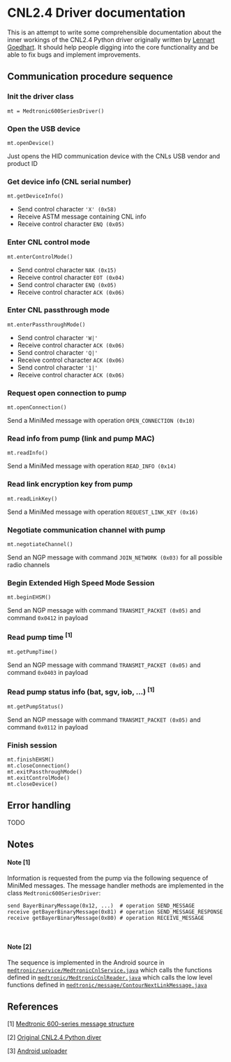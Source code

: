 # CNL2.4 Driver documentation

This is an attempt to write some comprehensible documentation about the inner workings of the CNL2.4 Python driver originally written by [Lennart Goedhart](https://github.com/pazaan). It should help people digging into the core functionality and be able to fix bugs and implement improvements.



## Communication procedure sequence

### Init the driver class
    mt = Medtronic600SeriesDriver()

### Open the USB device
    mt.openDevice()

Just opens the HID communication device with the CNLs USB vendor and product ID

### Get device info (CNL serial number)

    mt.getDeviceInfo()

* Send control character `'X' (0x58)`
* Receive ASTM message containing CNL info
* Receive control character `ENQ (0x05)`

### Enter CNL control mode

    mt.enterControlMode()

* Send control character `NAK (0x15)`
* Receive control character `EOT (0x04)`
* Send control character `ENQ (0x05)`
* Receive control character `ACK (0x06)`

### Enter CNL passthrough mode

    mt.enterPassthroughMode()

* Send control character `'W|'`
* Receive control character `ACK (0x06)`
* Send control character `'Q|'`
* Receive control character `ACK (0x06)`
* Send control character `'1|'`
* Receive control character `ACK (0x06)`

### Request open connection to pump

    mt.openConnection()

Send a MiniMed message with operation `OPEN_CONNECTION (0x10)`

### Read info from pump (link and pump MAC)

    mt.readInfo()

Send a MiniMed message with operation `READ_INFO (0x14)`

### Read link encryption key from pump

    mt.readLinkKey()

Send a MiniMed message with operation `REQUEST_LINK_KEY (0x16)`

### Negotiate communication channel with pump

    mt.negotiateChannel()

Send an NGP message with command `JOIN_NETWORK (0x03)` for all possible radio channels

### Begin Extended High Speed Mode Session 

    mt.beginEHSM()

Send an NGP message with command `TRANSMIT_PACKET (0x05)` and command `0x0412` in payload

### Read pump time <sup>[1]</sup><sup>

    mt.getPumpTime()

Send an NGP message with command `TRANSMIT_PACKET (0x05)` and command `0x0403` in payload

### Read pump status info (bat, sgv, iob, ...) <sup>[1]</sup><sup>

    mt.getPumpStatus()

Send an NGP message with command `TRANSMIT_PACKET (0x05)` and command `0x0112` in payload

### Finish session

    mt.finishEHSM()
    mt.closeConnection()
    mt.exitPassthroughMode()
    mt.exitControlMode()
    mt.closeDevice()



## Error handling

TODO



## Notes

#### Note [1]

Information is requested from the pump via the following sequence of MiniMed messages. The message handler methods are implemented in the class `Medtronic600SeriesDriver`:

    send BayerBinaryMessage(0x12, ...)  # operation SEND_MESSAGE
    receive getBayerBinaryMessage(0x81) # operation SEND_MESSAGE_RESPONSE
    receive getBayerBinaryMessage(0x80) # operation RECEIVE_MESSAGE


​    
#### Note [2]

The sequence is implemented in the Android source in [`medtronic/service/MedtronicCnlService.java`](https://github.com/pazaan/600SeriesAndroidUploader/blob/master/app/src/main/java/info/nightscout/android/medtronic/service/MedtronicCnlService.java)
which calls the functions defined in [`medtronic/MedtronicCnlReader.java`](https://github.com/pazaan/600SeriesAndroidUploader/blob/master/app/src/main/java/info/nightscout/android/medtronic/MedtronicCnlReader.java)
which calls the low level functions defined in [`medtronic/message/ContourNextLinkMessage.java`](https://github.com/pazaan/600SeriesAndroidUploader/blob/master/app/src/main/java/info/nightscout/android/medtronic/message/ContourNextLinkMessage.java)



## References

[1] [Medtronic 600-series message structure](https://github.com/tidepool-org/uploader/blob/master/lib/drivers/medtronic600/docs/packetStructure.md)

[2] [Original CNL2.4 Python diver](https://github.com/pazaan/decoding-contour-next-link)

[3] [Android uploader](https://github.com/pazaan/600SeriesAndroidUploader)